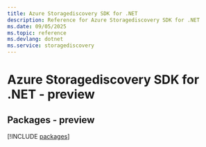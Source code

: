```yaml
---
title: Azure Storagediscovery SDK for .NET
description: Reference for Azure Storagediscovery SDK for .NET
ms.date: 09/05/2025
ms.topic: reference
ms.devlang: dotnet
ms.service: storagediscovery
---
```

# Azure Storagediscovery SDK for .NET - preview
## Packages - preview
[!INCLUDE [packages](storagediscovery-index.md)]